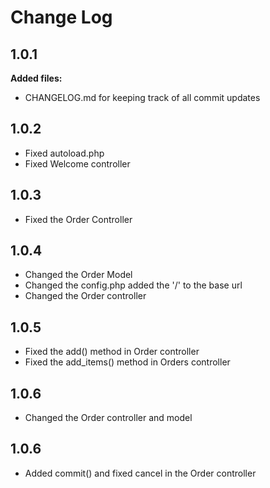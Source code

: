 # Change Log

## 1.0.1
**Added files:**
- CHANGELOG.md for keeping track of all commit updates

## 1.0.2
- Fixed autoload.php
- Fixed Welcome controller

## 1.0.3
- Fixed the Order Controller

## 1.0.4
- Changed the Order Model
- Changed the config.php added the '/' to the base url
- Changed the Order controller

## 1.0.5
- Fixed the add() method in Order controller
- Fixed the add_items() method in Orders controller

## 1.0.6
- Changed the Order controller and model

## 1.0.6
- Added commit() and fixed cancel in the Order controller
